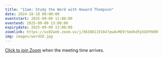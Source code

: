 ```yaml
---
title: "11am: Study the Word with Howard Thompson"
date: 2024-10-18 00:00:00
eventstart: 2025-09-09 11:00:00
eventend: 2025-09-09 13:00:00
expirydate: 2025-09-09 13:00:00
zoomlink: https://us02web.zoom.us/j/86388119164?pwd=ME9rSmdkdFp5QVFHd0hIbDZmNXhRQT09
img: images/wordID.jpg
---
```


[Click to join Zoom](https://us02web.zoom.us/j/86388119164?pwd=ME9rSmdkdFp5QVFHd0hIbDZmNXhRQT09) when the meeting time arrives.